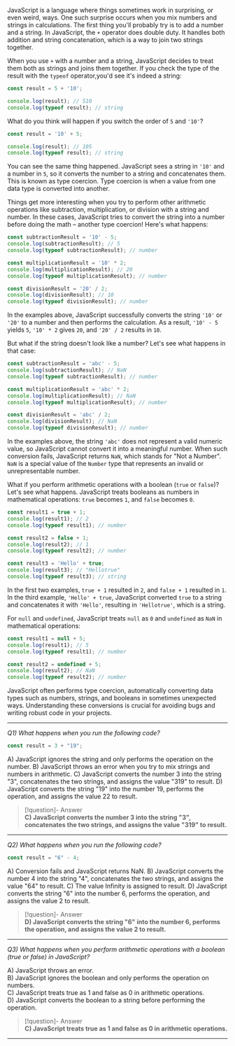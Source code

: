 JavaScript is a language where things sometimes work in surprising, or even weird, ways. One such surprise occurs when you mix numbers and strings in calculations. The first thing you'll probably try is to add a number and a string. In JavaScript, the `+` operator does double duty. It handles both addition and string concatenation, which is a way to join two strings together.

When you use `+` with a number and a string, JavaScript decides to treat them both as strings and joins them together. If you check the type of the result with the `typeof` operator,you'd see it's indeed a string:

```js
const result = 5 + '10';

console.log(result); // 510
console.log(typeof result); // string
```

What do you think will happen if you switch the order of `5` and `'10'`?

```js
const result = '10' + 5;

console.log(result); // 105
console.log(typeof result); // string
```

You can see the same thing happened. JavaScript sees a string in `'10'` and a number in `5`, so it converts the number to a string and concatenates them. This is known as type coercion. Type coercion is when a value from one data type is converted into another.

Things get more interesting when you try to perform other arithmetic operations like subtraction, multiplication, or division with a string and number. In these cases, JavaScript tries to convert the string into a number before doing the math – another type coercion! Here's what happens:

```js
const subtractionResult = '10' - 5;
console.log(subtractionResult); // 5
console.log(typeof subtractionResult); // number

const multiplicationResult = '10' * 2;
console.log(multiplicationResult); // 20
console.log(typeof multiplicationResult); // number

const divisionResult = '20' / 2;
console.log(divisionResult); // 10
console.log(typeof divisionResult); // number
```

In the examples above, JavaScript successfully converts the string `'10'` or `'20'` to a number and then performs the calculation. As a result, `'10' - 5` yields `5`, `'10' * 2` gives `20`, and `'20' / 2` results in `10`.

But what if the string doesn't look like a number? Let's see what happens in that case:

```js
const subtractionResult = 'abc' - 5;
console.log(subtractionResult); // NaN
console.log(typeof subtractionResult); // number

const multiplicationResult = 'abc' * 2;
console.log(multiplicationResult); // NaN
console.log(typeof multiplicationResult); // number

const divisionResult = 'abc' / 2;
console.log(divisionResult); // NaN
console.log(typeof divisionResult); // number
```

In the examples above, the string `'abc'` does not represent a valid numeric value, so JavaScript cannot convert it into a meaningful number. When such conversion fails, JavaScript returns `NaN`, which stands for "Not a Number". `NaN` is a special value of the `Number` type that represents an invalid or unrepresentable number.

What if you perform arithmetic operations with a boolean (`true` or `false`)?Let's see what happens. JavaScript treats booleans as numbers in mathematical operations: `true` becomes `1`, and `false` becomes `0`.

```js
const result1 = true + 1;
console.log(result1); // 2
console.log(typeof result1); // number

const result2 = false + 1;
console.log(result2); // 1
console.log(typeof result2); // number

const result3 = 'Hello' + true;
console.log(result3); // "Hellotrue"
console.log(typeof result3); // string
```

In the first two examples, `true + 1` resulted in `2`, and `false + 1` resulted in `1`. In the third example, `'Hello' + true`, JavaScript converted `true` to a string and concatenates it with `'Hello'`, resulting in `'Hellotrue'`, which is a string.

For `null` and `undefined`, JavaScript treats `null` as `0` and `undefined` as `NaN` in mathematical operations:

```js
const result1 = null + 5;
console.log(result1); // 5
console.log(typeof result1); // number

const result2 = undefined + 5;
console.log(result2); // NaN
console.log(typeof result2); // number
```

JavaScript often performs type coercion, automatically converting data types such as numbers, strings, and booleans in sometimes unexpected ways. Understanding these conversions is crucial for avoiding bugs and writing robust code in your projects.

---

*Q1) What happens when you run the following code?*

```javascript
const result = 3 + "19";
```

A) JavaScript ignores the string and only performs the operation on the number.
B) JavaScript throws an error when you try to mix strings and numbers in arithmetic. 
C) JavaScript converts the number 3 into the string "3", concatenates the two strings, and assigns the value "319" to result.
D) JavaScript converts the string "19" into the number 19, performs the operation, and assigns the value 22 to result. 

> [!question]- Answer  
> **C) JavaScript converts the number 3 into the string "3", concatenates the two strings, and assigns the value "319" to result.**  

---

*Q2) What happens when you run the following code?*

```javascript
const result = "6" - 4;
```

A) Conversion fails and JavaScript returns NaN.
B) JavaScript converts the number 4 into the string "4", concatenates the two strings, and assigns the value "64" to result.
C) The value Infinity is assigned to result.
D) JavaScript converts the string "6" into the number 6, performs the operation, and assigns the value 2 to result. 

> [!question]- Answer  
> **D) JavaScript converts the string "6" into the number 6, performs the operation, and assigns the value 2 to result.**  

---

*Q3) What happens when you perform arithmetic operations with a boolean (true or false) in JavaScript?*

A) JavaScript throws an error.  
B) JavaScript ignores the boolean and only performs the operation on numbers.  
C) JavaScript treats true as 1 and false as 0 in arithmetic operations.  
D) JavaScript converts the boolean to a string before performing the operation.  

> [!question]- Answer  
> **C) JavaScript treats true as 1 and false as 0 in arithmetic operations.**  

---